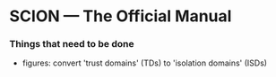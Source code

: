 SCION &mdash; The Official Manual
=============================


<h3>Things that need to be done</h3>

* figures: convert 'trust domains' (TDs) to 'isolation domains' (ISDs)
